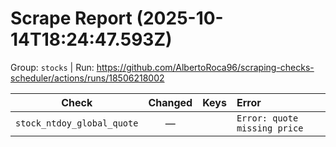# Scrape Report (2025-10-14T18:24:47.593Z)

Group: `stocks`  |  Run: https://github.com/AlbertoRoca96/scraping-checks-scheduler/actions/runs/18506218002

| Check | Changed | Keys | Error |
|---|:---:|:--|:--|
| `stock_ntdoy_global_quote` | — |  | `Error: quote missing price` |

